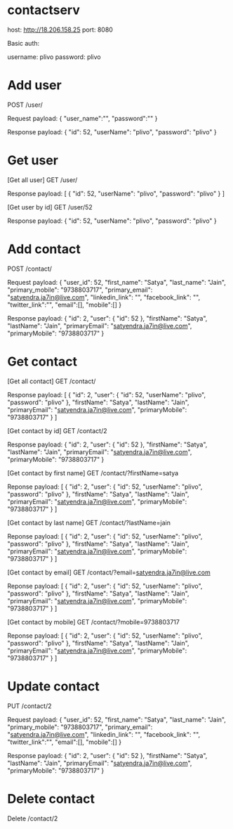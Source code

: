 # contactserv

host: http://18.206.158.25
port: 8080

Basic auth: 

username: plivo
password: plivo

# Add user
POST /user/

Request payload: {
	"user_name":"",
	"password":""
}

Response payload: {
    "id": 52,
    "userName": "plivo",
    "password": "plivo"
}

# Get user

[Get all user] GET /user/

Response payload: [
    {
        "id": 52,
        "userName": "plivo",
        "password": "plivo"
    }
]

[Get user by id] GET /user/52

Response payload: {
    "id": 52,
    "userName": "plivo",
    "password": "plivo"
}

# Add contact

POST /contact/

Request payload: {
	"user_id": 52,
	"first_name": "Satya",
	"last_name": "Jain",
	"primary_mobile": "9738803717",
	"primary_email": "satyendra.ja7in@live.com",
	"linkedin_link": "",
	"facebook_link": "",
	"twitter_link":"",
	"email":[],
	"mobile":[]
}

Response payload: {
    "id": 2,
    "user": {
        "id": 52
    },
    "firstName": "Satya",
    "lastName": "Jain",
    "primaryEmail": "satyendra.ja7in@live.com",
    "primaryMobile": "9738803717"
}

# Get contact

[Get all contact] GET /contact/

Response payload: [
    {
        "id": 2,
        "user": {
            "id": 52,
            "userName": "plivo",
            "password": "plivo"
        },
        "firstName": "Satya",
        "lastName": "Jain",
        "primaryEmail": "satyendra.ja7in@live.com",
        "primaryMobile": "9738803717"
    }
]

[Get contact by id] GET /contact/2

Response payload: {
    "id": 2,
    "user": {
        "id": 52
    },
    "firstName": "Satya",
    "lastName": "Jain",
    "primaryEmail": "satyendra.ja7in@live.com",
    "primaryMobile": "9738803717"
}

[Get contact by first name] GET /contact/?firstName=satya

Reponse payload: [
    {
        "id": 2,
        "user": {
            "id": 52,
            "userName": "plivo",
            "password": "plivo"
        },
        "firstName": "Satya",
        "lastName": "Jain",
        "primaryEmail": "satyendra.ja7in@live.com",
        "primaryMobile": "9738803717"
    }
]

[Get contact by last name] GET /contact/?lastName=jain

Reponse payload: [
    {
        "id": 2,
        "user": {
            "id": 52,
            "userName": "plivo",
            "password": "plivo"
        },
        "firstName": "Satya",
        "lastName": "Jain",
        "primaryEmail": "satyendra.ja7in@live.com",
        "primaryMobile": "9738803717"
    }
]

[Get contact by email] GET /contact/?email=satyendra.ja7in@live.com

Reponse payload: [
    {
        "id": 2,
        "user": {
            "id": 52,
            "userName": "plivo",
            "password": "plivo"
        },
        "firstName": "Satya",
        "lastName": "Jain",
        "primaryEmail": "satyendra.ja7in@live.com",
        "primaryMobile": "9738803717"
    }
]

[Get contact by mobile] GET /contact/?mobile=9738803717

Reponse payload: [
    {
        "id": 2,
        "user": {
            "id": 52,
            "userName": "plivo",
            "password": "plivo"
        },
        "firstName": "Satya",
        "lastName": "Jain",
        "primaryEmail": "satyendra.ja7in@live.com",
        "primaryMobile": "9738803717"
    }
]

# Update contact

PUT /contact/2

Request payload: {
	"user_id": 52,
	"first_name": "Satya",
	"last_name": "Jain",
	"primary_mobile": "9738803717",
	"primary_email": "satyendra.ja7in@live.com",
	"linkedin_link": "",
	"facebook_link": "",
	"twitter_link":"",
	"email":[],
	"mobile":[]
}

Response payload: {
    "id": 2,
    "user": {
        "id": 52
    },
    "firstName": "Satya",
    "lastName": "Jain",
    "primaryEmail": "satyendra.ja7in@live.com",
    "primaryMobile": "9738803717"
}

# Delete contact

Delete /contact/2





